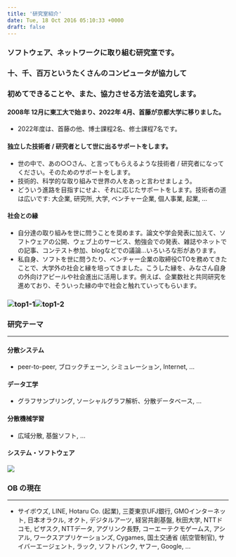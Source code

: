 ```yaml
---
title: '研究室紹介'
date: Tue, 18 Oct 2016 05:10:33 +0000
draft: false
---
```


### **ソフトウェア、ネットワークに取り組む研究室です。**

### 十、千、百万というたくさんのコンピュータが協力して

### **初めてできることや、また、協力させる方法を追究します。**

#### 2008年 12月に東工大で始まり、2022年 4月、首藤が京都大学に移りました。

*   2022年度は、首藤の他、博士課程2名、修士課程7名です。

#### 独立した技術者 / 研究者として世に出るサポートをします。

*   世の中で、あの○○さん、と言ってもらえるような技術者 / 研究者になってください。そのためのサポートをします。
*   技術的、科学的な取り組みで世界の人をあっと言わせましょう。
*   どういう進路を目指すにせよ、それに応じたサポートをします。技術者の道は広いです: 大企業, 研究所, 大学, ベンチャー企業, 個人事業, 起業, …

#### 社会との縁

*   自分達の取り組みを世に問うことを奨めます。論文や学会発表に加えて、ソフトウェアの公開、ウェブ上のサービス、勉強会での発表、雑誌やネットでの記事、コンテスト参加、blogなどでの議論…いろいろな形があります。
*   私自身、ソフトを世に問うたり、ベンチャー企業の取締役CTOを務めてきたことで、大学外の社会と縁を培ってきました。こうした縁を、みなさん自身の外向けアピールや社会進出に活用します。例えば、企業数社と共同研究を進めており、そういった縁の中で社会と触れていってもらいます。

### ![top1-1](https://www.shudo-lab.org/wp-content/uploads/2016/10/top1-1.jpg)![top1-2](https://www.shudo-lab.org/wp-content/uploads/2016/10/top1-2.jpg)

### 研究テーマ

* * *

#### 分散システム

*   peer-to-peer, ブロックチェーン, シミュレーション, Internet, …

#### データ工学

*   グラフサンプリング, ソーシャルグラフ解析、分散データベース, …

#### 分散機械学習

*   広域分散, 基盤ソフト, …

#### システム・ソフトウェア

![](https://www.shudo-lab.org/wp-content/uploads/2019/06/Image1.png)

### OB の現在

* * *

*   サイボウズ, LINE, Hotaru Co. (起業), 三菱東京UFJ銀行, GMOインターネット, 日本オラクル, オクト, デジタルアーツ, 経営共創基盤, 秋田大学, NTTドコモ, ビザスク, NTTデータ, アグリンク長野, コーエーテクモゲームス, アシアル, ワークスアプリケーションズ, Cygames, 国土交通省 (航空管制官), サイバーエージェント, ラック, ソフトバンク, ヤフー, Google, …
